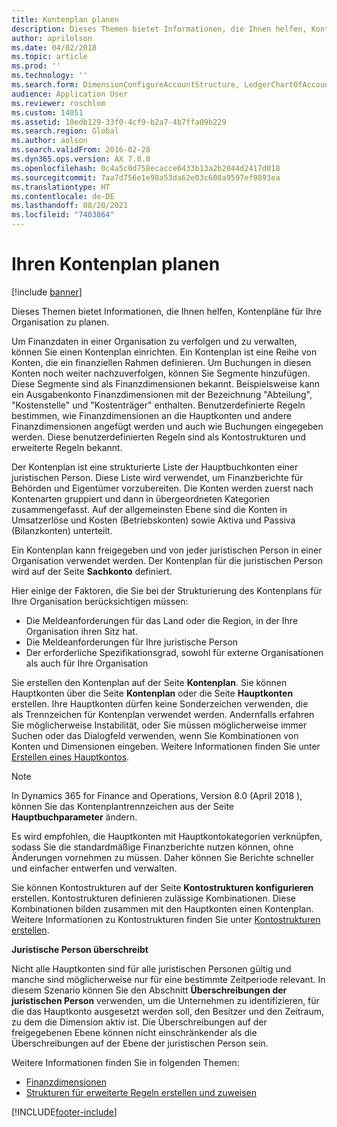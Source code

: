 ```yaml
---
title: Kontenplan planen
description: Dieses Themen bietet Informationen, die Ihnen helfen, Kontenpläne für Ihre Organisation zu planen.
author: aprilolson
ms.date: 04/02/2018
ms.topic: article
ms.prod: ''
ms.technology: ''
ms.search.form: DimensionConfigureAccountStructure, LedgerChartOfAccounts
audience: Application User
ms.reviewer: roschlom
ms.custom: 14051
ms.assetid: 10edb129-33f0-4cf9-b2a7-4b7ffa09b229
ms.search.region: Global
ms.author: aolson
ms.search.validFrom: 2016-02-28
ms.dyn365.ops.version: AX 7.0.0
ms.openlocfilehash: 0c4a5c0d758ecacce6433b13a2b2044d2417d018
ms.sourcegitcommit: 7aa7d756e1e98a53da62e03c608a9597ef9893ea
ms.translationtype: HT
ms.contentlocale: de-DE
ms.lasthandoff: 08/20/2021
ms.locfileid: "7403864"
---
```

# <a name="plan-your-chart-of-accounts"></a>Ihren Kontenplan planen

[!include [banner](../includes/banner.md)]

Dieses Themen bietet Informationen, die Ihnen helfen, Kontenpläne für Ihre Organisation zu planen.

Um Finanzdaten in einer Organisation zu verfolgen und zu verwalten, können Sie einen Kontenplan einrichten. Ein Kontenplan ist eine Reihe von Konten, die ein finanziellen Rahmen definieren. Um Buchungen in diesen Konten noch weiter nachzuverfolgen, können Sie Segmente hinzufügen. Diese Segmente sind als Finanzdimensionen bekannt. Beispielsweise kann ein Ausgabenkonto Finanzdimensionen mit der Bezeichnung "Abteilung", "Kostenstelle" und "Kostenträger" enthalten. Benutzerdefinierte Regeln bestimmen, wie Finanzdimensionen an die Hauptkonten und andere Finanzdimensionen angefügt werden und auch wie Buchungen eingegeben werden. Diese benutzerdefinierten Regeln sind als Kontostrukturen und erweiterte Regeln bekannt.

Der Kontenplan ist eine strukturierte Liste der Hauptbuchkonten einer juristischen Person. Diese Liste wird verwendet, um Finanzberichte für Behörden und Eigentümer vorzubereiten. Die Konten werden zuerst nach Kontenarten gruppiert und dann in übergeordneten Kategorien zusammengefasst. Auf der allgemeinsten Ebene sind die Konten in Umsatzerlöse und Kosten (Betriebskonten) sowie Aktiva und Passiva (Bilanzkonten) unterteilt.

Ein Kontenplan kann freigegeben und von jeder juristischen Person in einer Organisation verwendet werden. Der Kontenplan für die juristischen Person wird auf der Seite **Sachkonto** definiert.

Hier einige der Faktoren, die Sie bei der Strukturierung des Kontenplans für Ihre Organisation berücksichtigen müssen:

- Die Meldeanforderungen für das Land oder die Region, in der Ihre Organisation ihren Sitz hat.
- Die Meldeanforderungen für Ihre juristische Person
- Der erforderliche Spezifikationsgrad, sowohl für externe Organisationen als auch für Ihre Organisation

Sie erstellen den Kontenplan auf der Seite **Kontenplan**. Sie können Hauptkonten über die Seite **Kontenplan** oder die Seite **Hauptkonten** erstellen. Ihre Hauptkonten dürfen keine Sonderzeichen verwenden, die als Trennzeichen für Kontenplan verwendet werden. Andernfalls erfahren Sie möglicherweise Instabilität, oder Sie müssen möglicherweise immer Suchen oder das Dialogfeld verwenden, wenn Sie Kombinationen von Konten und Dimensionen eingeben. Weitere Informationen finden Sie unter [Erstellen eines Hauptkontos](tasks/create-main-account.md).

> [!NOTE]
> In Dynamics 365 for Finance and Operations, Version 8.0 (April 2018 ), können Sie das Kontenplantrennzeichen aus der Seite **Hauptbuchparameter** ändern.

Es wird empfohlen, die Hauptkonten mit Hauptkontokategorien verknüpfen, sodass Sie die standardmäßige Finanzberichte nutzen können, ohne Änderungen vornehmen zu müssen. Daher können Sie Berichte schneller und einfacher entwerfen und verwalten.

Sie können Kontostrukturen auf der Seite **Kontostrukturen konfigurieren** erstellen. Kontostrukturen definieren zulässige Kombinationen. Diese Kombinationen bilden zusammen mit den Hauptkonten einen Kontenplan. Weitere Informationen zu Kontostrukturen finden Sie unter [Kontostrukturen erstellen](tasks/create-account-structures.md).

**Juristische Person überschreibt**

Nicht alle Hauptkonten sind für alle juristischen Personen gültig und manche sind möglicherweise nur für eine bestimmte Zeitperiode relevant. In diesem Szenario können Sie den Abschnitt **Überschreibungen der juristischen Person** verwenden, um die Unternehmen zu identifizieren, für die das Hauptkonto ausgesetzt werden soll, den Besitzer und den Zeitraum, zu dem die Dimension aktiv ist. Die Überschreibungen auf der freigegebenen Ebene können nicht einschränkender als die Überschreibungen auf der Ebene der juristischen Person sein.

Weitere Informationen finden Sie in folgenden Themen:

- [Finanzdimensionen](financial-dimensions.md)
- [Strukturen für erweiterte Regeln erstellen und zuweisen](tasks/create-assign-advanced-rule-structures.md)


[!INCLUDE[footer-include](../../includes/footer-banner.md)]
